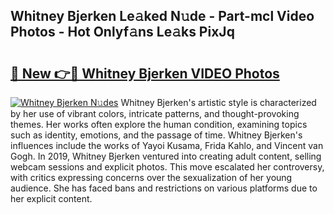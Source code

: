 ## Whitney Bjerken Le𝚊ked N𝚞de - Part-mcl Video Photos - Hot Onlyf𝚊ns Le𝚊ks PixJq

# <h2><a href="http://ab71302.deff.icu/?id=Whitney+Bjerken">🔗 New 👉🔴 Whitney Bjerken VIDEO Photos</a></h2>

[![Whitney Bjerken N𝚞des](https://i.imgur.com/rIISA9y.gif)](http://ab71302.deff.icu/?id=Whitney+Bjerken)
Whitney Bjerken's artistic style is characterized by her use of vibrant colors, intricate patterns, and thought-provoking themes. Her works often explore the human condition, examining topics such as identity, emotions, and the passage of time. Whitney Bjerken's influences include the works of Yayoi Kusama, Frida Kahlo, and Vincent van Gogh. In 2019, Whitney Bjerken ventured into creating adult content, selling webcam sessions and explicit photos. This move escalated her controversy, with critics expressing concerns over the sexualization of her young audience. She has faced bans and restrictions on various platforms due to her explicit content.
